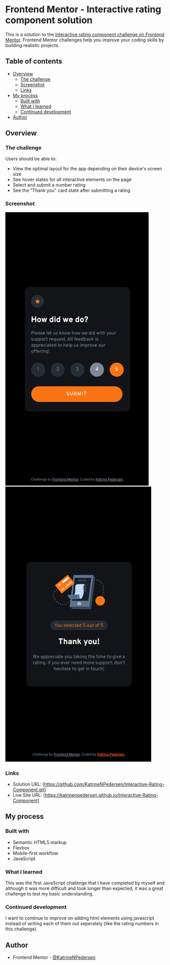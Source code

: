 # Frontend Mentor - Interactive rating component solution

This is a solution to the [Interactive rating component challenge on Frontend Mentor](https://www.frontendmentor.io/challenges/interactive-rating-component-koxpeBUmI). Frontend Mentor challenges help you improve your coding skills by building realistic projects.

## Table of contents

- [Overview](#overview)
  - [The challenge](#the-challenge)
  - [Screenshot](#screenshot)
  - [Links](#links)
- [My process](#my-process)
  - [Built with](#built-with)
  - [What I learned](#what-i-learned)
  - [Continued development](#continued-development)
- [Author](#author)

## Overview

### The challenge

Users should be able to:

- View the optimal layout for the app depending on their device's screen size
- See hover states for all interactive elements on the page
- Select and submit a number rating
- See the "Thank you" card state after submitting a rating

### Screenshot

![](images/screenshot.png)
![](images/screenshot-2.png)

### Links

- Solution URL: [https://github.com/KatrineNPedersen/Interactive-Rating-Component.git]
- Live Site URL: [https://katrinenpedersen.github.io/Interactive-Rating-Component]

## My process

### Built with

- Semantic HTML5 markup
- Flexbox
- Mobile-first workflow
- JavaScript

### What I learned

This was the first JavaScript challenge that I have completed by myself and although it was more difficult and took longer than expected, it was a great challenge to test my basic understanding.

### Continued development

I want to continue to improve on adding html elements using javascript instead of writing each of them out seperately (like the rating numbers in this challenge).

## Author

- Frontend Mentor - [@KatrineNPedersen](https://www.frontendmentor.io/profile/KatrineNPedersen)
